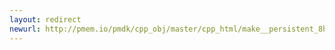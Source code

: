 ```yaml
---
layout: redirect
newurl: http://pmem.io/pmdk/cpp_obj/master/cpp_html/make__persistent_8hpp.html
---
```

